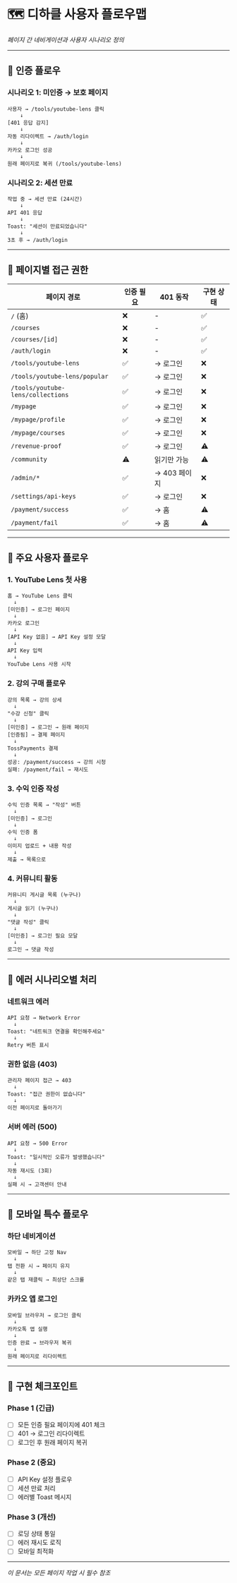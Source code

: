 # 🗺️ 디하클 사용자 플로우맵

*페이지 간 네비게이션과 사용자 시나리오 정의*

---

## 🔐 인증 플로우

### 시나리오 1: 미인증 → 보호 페이지
```
사용자 → /tools/youtube-lens 클릭
    ↓
[401 응답 감지]
    ↓
자동 리다이렉트 → /auth/login
    ↓
카카오 로그인 성공
    ↓
원래 페이지로 복귀 (/tools/youtube-lens)
```

### 시나리오 2: 세션 만료
```
작업 중 → 세션 만료 (24시간)
    ↓
API 401 응답
    ↓
Toast: "세션이 만료되었습니다"
    ↓
3초 후 → /auth/login
```

---

## 📍 페이지별 접근 권한

| 페이지 경로 | 인증 필요 | 401 동작 | 구현 상태 |
|------------|----------|----------|----------|
| `/` (홈) | ❌ | - | ✅ |
| `/courses` | ❌ | - | ✅ |
| `/courses/[id]` | ❌ | - | ✅ |
| `/auth/login` | ❌ | - | ✅ |
| `/tools/youtube-lens` | ✅ | → 로그인 | ❌ |
| `/tools/youtube-lens/popular` | ✅ | → 로그인 | ❌ |
| `/tools/youtube-lens/collections` | ✅ | → 로그인 | ❌ |
| `/mypage` | ✅ | → 로그인 | ❌ |
| `/mypage/profile` | ✅ | → 로그인 | ❌ |
| `/mypage/courses` | ✅ | → 로그인 | ❌ |
| `/revenue-proof` | ✅ | → 로그인 | ⚠️ |
| `/community` | ⚠️ | 읽기만 가능 | ⚠️ |
| `/admin/*` | ✅ | → 403 페이지 | ❌ |
| `/settings/api-keys` | ✅ | → 로그인 | ❌ |
| `/payment/success` | ✅ | → 홈 | ⚠️ |
| `/payment/fail` | ✅ | → 홈 | ⚠️ |

---

## 🔄 주요 사용자 플로우

### 1. YouTube Lens 첫 사용
```
홈 → YouTube Lens 클릭
  ↓
[미인증] → 로그인 페이지
  ↓
카카오 로그인
  ↓
[API Key 없음] → API Key 설정 모달
  ↓
API Key 입력
  ↓
YouTube Lens 사용 시작
```

### 2. 강의 구매 플로우
```
강의 목록 → 강의 상세
  ↓
"수강 신청" 클릭
  ↓
[미인증] → 로그인 → 원래 페이지
[인증됨] → 결제 페이지
  ↓
TossPayments 결제
  ↓
성공: /payment/success → 강의 시청
실패: /payment/fail → 재시도
```

### 3. 수익 인증 작성
```
수익 인증 목록 → "작성" 버튼
  ↓
[미인증] → 로그인
  ↓
수익 인증 폼
  ↓
이미지 업로드 + 내용 작성
  ↓
제출 → 목록으로
```

### 4. 커뮤니티 활동
```
커뮤니티 게시글 목록 (누구나)
  ↓
게시글 읽기 (누구나)
  ↓
"댓글 작성" 클릭
  ↓
[미인증] → 로그인 필요 모달
  ↓
로그인 → 댓글 작성
```

---

## 🚨 에러 시나리오별 처리

### 네트워크 에러
```
API 요청 → Network Error
  ↓
Toast: "네트워크 연결을 확인해주세요"
  ↓
Retry 버튼 표시
```

### 권한 없음 (403)
```
관리자 페이지 접근 → 403
  ↓
Toast: "접근 권한이 없습니다"
  ↓
이전 페이지로 돌아가기
```

### 서버 에러 (500)
```
API 요청 → 500 Error
  ↓
Toast: "일시적인 오류가 발생했습니다"
  ↓
자동 재시도 (3회)
  ↓
실패 시 → 고객센터 안내
```

---

## 📱 모바일 특수 플로우

### 하단 네비게이션
```
모바일 → 하단 고정 Nav
  ↓
탭 전환 시 → 페이지 유지
  ↓
같은 탭 재클릭 → 최상단 스크롤
```

### 카카오 앱 로그인
```
모바일 브라우저 → 로그인 클릭
  ↓
카카오톡 앱 실행
  ↓
인증 완료 → 브라우저 복귀
  ↓
원래 페이지로 리다이렉트
```

---

## 🎯 구현 체크포인트

### Phase 1 (긴급)
- [ ] 모든 인증 필요 페이지에 401 체크
- [ ] 401 → 로그인 리다이렉트
- [ ] 로그인 후 원래 페이지 복귀

### Phase 2 (중요)
- [ ] API Key 설정 플로우
- [ ] 세션 만료 처리
- [ ] 에러별 Toast 메시지

### Phase 3 (개선)
- [ ] 로딩 상태 통일
- [ ] 에러 재시도 로직
- [ ] 모바일 최적화

---

*이 문서는 모든 페이지 작업 시 필수 참조*